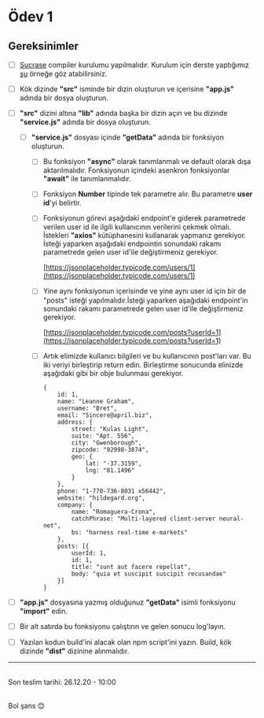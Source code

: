 # Ödev 1

## Gereksinimler
- [ ] [Sucrase](https://github.com/alangpierce/sucrase) compiler kurulumu yapılmalıdır. Kurulum için derste yaptığımız [şu](https://github.com/kodluyoruz-react-bootcamp/sources/tree/main/day2/4-es6-modules) örneğe göz atabilirsiniz.
  
- [ ] Kök dizinde **"src"** isminde bir dizin oluşturun ve içerisine **"app.js"** adında bir dosya oluşturun.
  
- [ ] **"src"** dizini altına **"lib"** adında başka bir dizin açın ve bu dizinde **"service.js"** adında bir dosya oluşturun.
  - [ ] **"service.js"** dosyası içinde **"getData"** adında bir fonksiyon oluşturun.
    - [ ] Bu fonksiyon **"async"** olarak tanımlanmalı ve default olarak dışa aktarılmalıdır. Fonksiyonun içindeki asenkron fonksiyonlar **"await"** ile tanımlanmalıdır.
    - [ ] Fonksiyon **Number** tipinde tek parametre alır. Bu parametre **user id**'yi belirtir.
    - [ ] Fonksiyonun görevi aşağıdaki endpoint'e giderek parametrede verilen user id ile ilgili kullanıcının verilerini çekmek olmalı. İstekleri **"axios"** kütüphanesini kullanarak yapmanız gerekiyor. İsteği yaparken aşağıdaki endpointin sonundaki rakamı parametrede gelen user id'ile değiştirmeniz gerekiyor.

		 [https://jsonplaceholder.typicode.com/users/1](https://jsonplaceholder.typicode.com/users/1)

	- [ ] Yine aynı fonksiyonun içerisinde ve yine aynı user id için bir de "posts" isteği yapılmalıdır.İsteği yaparken aşağıdaki endpoint'in sonundaki rakamı parametrede gelen user id'ile değiştirmeniz gerekiyor.

		[https://jsonplaceholder.typicode.com/posts?userId=1](https://jsonplaceholder.typicode.com/posts?userId=1)

	- [ ] Artık elimizde kullanıcı bilgileri ve bu kullanıcının post'ları var. Bu iki veriyi birleştirip return edin. Birleştirme sonucunda elinizde aşağıdaki gibi bir obje bulunması gerekiyor.

		```
		{
			id: 1,
			name: "Leanne Graham",
			username: "Bret",
			email: "Sincere@april.biz",
			address: {
				street: "Kulas Light",
				suite: "Apt. 556",
				city: "Gwenborough",
				zipcode: "92998-3874",
				geo: {
					lat: "-37.3159",
					lng: "81.1496"
				}
			},
			phone: "1-770-736-8031 x56442",
			website: "hildegard.org",
			company: {
				name: "Romaguera-Crona",
				catchPhrase: "Multi-layered client-server neural-net",
				bs: "harness real-time e-markets"
			},
			posts: [{
				userId: 1,
				id: 1,
				title: "sunt aut facere repellat",
				body: "quia et suscipit suscipit recusandae"
			}]
		}
		```


- [ ] **"app.js"** dosyasına yazmış olduğunuz **"getData"** isimli fonksiyonu **"import"** edin.
- [ ] Bir alt satırda bu fonksiyonu çalıştırın ve gelen sonucu log'layın.
- [ ] Yazılan kodun build'ini alacak olan npm script'ini yazın. Build, kök dizinde **"dist"** dizinine alınmalıdır.


----


\
Son teslim tarihi: 26.12.20 - 10:00

\
Bol şans :blush: